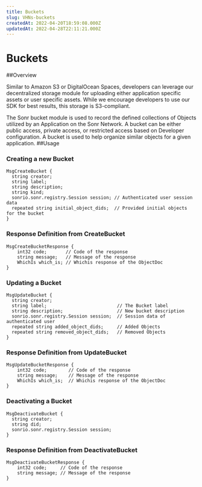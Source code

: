 ```yaml
---
title: Buckets
slug: VHNs-buckets
createdAt: 2022-04-20T18:59:08.000Z
updatedAt: 2022-04-28T22:11:21.000Z
---
```

# Buckets
##Overview
<!--
  asdasdasdasdasd
-->
Similar to Amazon S3 or DigitalOcean Spaces, developers can leverage our decentralized storage module for uploading either application specific assets or user specific assets. While we encourage developers to use our SDK for best results, this storage is S3-compliant.

The Sonr bucket module is used to record the defined collections of Objects utilized by an Application on the Sonr Network. A bucket can be either public access, private access, or restricted access based on Developer configuration. A bucket is used to help organize similar objects for a given application.
##Usage
### Creating a new Bucket

```
MsgCreateBucket {
  string creator;
  string label;
  string description;
  string kind;
  sonrio.sonr.registry.Session session; // Authenticated user session data
  repeated string initial_object_dids;  // Provided initial objects for the bucket
}
```



### Response Definition from CreateBucket

```
MsgCreateBucketResponse {
    int32 code;       // Code of the response
    string message;   // Message of the response
    WhichIs which_is; // Whichis response of the ObjectDoc
}
```



### Updating a Bucket

```azcli
MsgUpdateBucket {
  string creator;
  string label;                          // The Bucket label
  string description;                    // New bucket description
  sonrio.sonr.registry.Session session;  // Session data of authenticated user
  repeated string added_object_dids;     // Added Objects
  repeated string removed_object_dids;   // Removed Objects
}
```



### Response Definition from UpdateBucket

```
MsgUpdateBucketResponse { 
    int32 code;        // Code of the response
    string message;    // Message of the response
    WhichIs which_is;  // Whichis response of the ObjectDoc
}
```



### Deactivating a Bucket

```
MsgDeactivateBucket {
  string creator;
  string did;
  sonrio.sonr.registry.Session session;
}
```





### Response Definition from DeactivateBucket

```
MsgDeactivateBucketResponse {
    int32 code;     // Code of the response
    string message; // Message of the response
}
```


